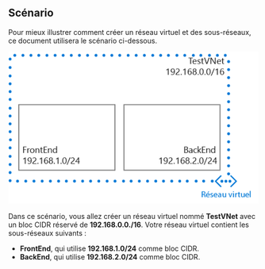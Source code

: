 ## Scénario

Pour mieux illustrer comment créer un réseau virtuel et des sous-réseaux, ce document utilisera le scénario ci-dessous.

![Scénario de réseau virtuel](./media/virtual-networks-create-vnet-scenario-include/vnet-scenario.png)

Dans ce scénario, vous allez créer un réseau virtuel nommé **TestVNet** avec un bloc CIDR réservé de **192.168.0.0./16**. Votre réseau virtuel contient les sous-réseaux suivants :

- **FrontEnd**, qui utilise **192.168.1.0/24** comme bloc CIDR.
- **BackEnd**, qui utilise **192.168.2.0/24** comme bloc CIDR.

 

<!---HONumber=Oct15_HO3-->